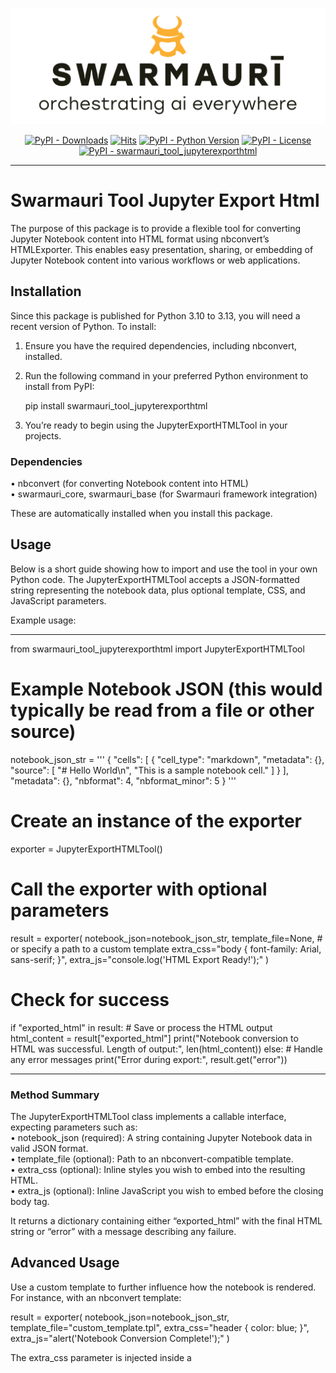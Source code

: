 
![Swarmauri Logo](https://github.com/swarmauri/swarmauri-sdk/blob/3d4d1cfa949399d7019ae9d8f296afba773dfb7f/assets/swarmauri.brand.theme.svg)

<p align="center">
    <a href="https://pypi.org/project/swarmauri_tool_jupyterexporthtml/">
        <img src="https://img.shields.io/pypi/dm/swarmauri_tool_jupyterexporthtml" alt="PyPI - Downloads"/></a>
    <a href="https://hits.sh/github.com/swarmauri/swarmauri-sdk/tree/master/pkgs/community/swarmauri_tool_jupyterexporthtml/">
        <img alt="Hits" src="https://hits.sh/github.com/swarmauri/swarmauri-sdk/tree/master/pkgs/community/swarmauri_tool_jupyterexporthtml.svg"/></a>
    <a href="https://pypi.org/project/swarmauri_tool_jupyterexporthtml/">
        <img src="https://img.shields.io/pypi/pyversions/swarmauri_tool_jupyterexporthtml" alt="PyPI - Python Version"/></a>
    <a href="https://pypi.org/project/swarmauri_tool_jupyterexporthtml/">
        <img src="https://img.shields.io/pypi/l/swarmauri_tool_jupyterexporthtml" alt="PyPI - License"/></a>
    <a href="https://pypi.org/project/swarmauri_tool_jupyterexporthtml/">
        <img src="https://img.shields.io/pypi/v/swarmauri_tool_jupyterexporthtml?label=swarmauri_tool_jupyterexporthtml&color=green" alt="PyPI - swarmauri_tool_jupyterexporthtml"/></a>
</p>

---

# Swarmauri Tool Jupyter Export Html

The purpose of this package is to provide a flexible tool for converting Jupyter Notebook content into HTML format using nbconvert’s HTMLExporter. This enables easy presentation, sharing, or embedding of Jupyter Notebook content into various workflows or web applications.

## Installation

Since this package is published for Python 3.10 to 3.13, you will need a recent version of Python. To install:

1. Ensure you have the required dependencies, including nbconvert, installed.  
2. Run the following command in your preferred Python environment to install from PyPI:

   pip install swarmauri_tool_jupyterexporthtml

3. You’re ready to begin using the JupyterExportHTMLTool in your projects.

### Dependencies
• nbconvert (for converting Notebook content into HTML)  
• swarmauri_core, swarmauri_base (for Swarmauri framework integration)

These are automatically installed when you install this package.

## Usage 

Below is a short guide showing how to import and use the tool in your own Python code. The JupyterExportHTMLTool accepts a JSON-formatted string representing the notebook data, plus optional template, CSS, and JavaScript parameters.

Example usage:

--------------------------------------------------------------------------------

from swarmauri_tool_jupyterexporthtml import JupyterExportHTMLTool

# Example Notebook JSON (this would typically be read from a file or other source)
notebook_json_str = '''
{
    "cells": [
        {
            "cell_type": "markdown",
            "metadata": {},
            "source": [
                "# Hello World\\n",
                "This is a sample notebook cell."
            ]
        }
    ],
    "metadata": {},
    "nbformat": 4,
    "nbformat_minor": 5
}
'''

# Create an instance of the exporter
exporter = JupyterExportHTMLTool()

# Call the exporter with optional parameters
result = exporter(
    notebook_json=notebook_json_str,
    template_file=None,  # or specify a path to a custom template
    extra_css="body { font-family: Arial, sans-serif; }",
    extra_js="console.log('HTML Export Ready!');"
)

# Check for success
if "exported_html" in result:
    # Save or process the HTML output
    html_content = result["exported_html"]
    print("Notebook conversion to HTML was successful. Length of output:", len(html_content))
else:
    # Handle any error messages
    print("Error during export:", result.get("error"))

--------------------------------------------------------------------------------

### Method Summary

The JupyterExportHTMLTool class implements a callable interface, expecting parameters such as:  
• notebook_json (required): A string containing Jupyter Notebook data in valid JSON format.  
• template_file (optional): Path to an nbconvert-compatible template.  
• extra_css (optional): Inline styles you wish to embed into the resulting HTML.  
• extra_js (optional): Inline JavaScript you wish to embed before the closing body tag.  

It returns a dictionary containing either “exported_html” with the final HTML string or “error” with a message describing any failure.

## Advanced Usage

Use a custom template to further influence how the notebook is rendered. For instance, with an nbconvert template:

result = exporter(
    notebook_json=notebook_json_str,
    template_file="custom_template.tpl",
    extra_css="header { color: blue; }",
    extra_js="alert('Notebook Conversion Complete!');"
)

The extra_css parameter is injected inside a <style> tag, and extra_js is injected in a <script> tag at the end of the file. This allows you to easily tailor styling or behavior without manually editing the exported HTML.

--------------------------------------------------------------------------------

For further details, please refer to the code docstrings in JupyterExportHTMLTool.py. This README should be enough to get you started with installation, configuration, and usage in your own environment.

Happy exporting!
